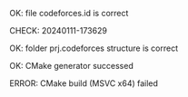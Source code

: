 OK: file codeforces.id is correct
CHECK: 20240111-173629
OK: folder prj.codeforces structure is correct
OK: CMake generator successed
ERROR: CMake build (MSVC x64) failed
